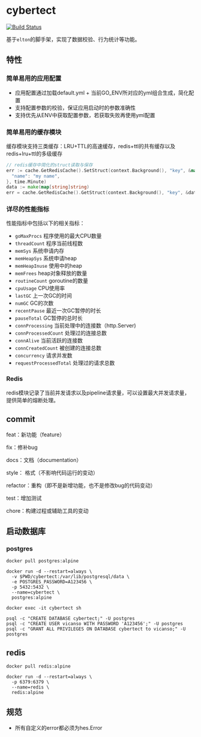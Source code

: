 # cybertect

[![Build Status](https://github.com/vicanso/cybertect/workflows/Test/badge.svg)](https://github.com/vicanso/cybertect/actions)

基于`elton`的脚手架，实现了数据校验、行为统计等功能。

## 特性

### 简单易用的应用配置

- 应用配置通过加载default.yml + 当前GO_ENV所对应的yml组合生成，简化配置
- 支持配置参数的校验，保证应用启动时的参数准确性
- 支持优先从ENV中获取配置参数，若获取失败再使用yml配置



### 简单易用的缓存模块

缓存模块支持三类缓存：LRU+TTL的高速缓存，redis+ttl的共有缓存以及redis+lru+ttl的多级缓存

```go
// redis缓存中简化的struct读取与保存
err := cache.GetRedisCache().SetStruct(context.Background(), "key", &map[string]string{
  "name": "my name",
}, time.Minute)
data := make(map[string]string)
err = cache.GetRedisCache().GetStruct(context.Background(), "key", &data)
```
### 详尽的性能指标

性能指标中包括以下的相关指标：

- `goMaxProcs` 程序使用的最大CPU数量
- `threadCount` 程序当前线程数
- `memSys` 系统申请内存
- `memHeapSys` 系统申请heap
- `memHeapInuse` 使用中的heap
- `memFrees` heap对象释放的数量
- `routineCount` goroutine的数量
- `cpuUsage` CPU使用率
- `lastGC` 上一次GC的时间
- `numGC` GC的次数
- `recentPause` 最近一次GC暂停的时长
- `pauseTotal` GC暂停的总时长
- `connProcessing` 当前处理中的连接数（http.Server)
- `connProcessedCount` 处理过的连接总数
- `connAlive` 当前活跃的连接数
- `connCreatedCount` 被创建的连接总数
- `concurrency` 请求并发数
- `requestProcessedTotal` 处理过的请求总数

### Redis

redis模块记录了当前并发请求以及pipeline请求量，可以设置最大并发请求量，提供简单的熔断处理。


## commit

feat：新功能（feature）

fix：修补bug

docs：文档（documentation）

style： 格式（不影响代码运行的变动）

refactor：重构（即不是新增功能，也不是修改bug的代码变动）

test：增加测试

chore：构建过程或辅助工具的变动

## 启动数据库

### postgres

```
docker pull postgres:alpine

docker run -d --restart=always \
  -v $PWD/cybertect:/var/lib/postgresql/data \
  -e POSTGRES_PASSWORD=A123456 \
  -p 5432:5432 \
  --name=cybertect \
  postgres:alpine

docker exec -it cybertect sh

psql -c "CREATE DATABASE cybertect;" -U postgres
psql -c "CREATE USER vicanso WITH PASSWORD 'A123456';" -U postgres
psql -c "GRANT ALL PRIVILEGES ON DATABASE cybertect to vicanso;" -U postgres
```

## redis

```
docker pull redis:alpine

docker run -d --restart=always \
  -p 6379:6379 \
  --name=redis \
  redis:alpine
```

## 规范

- 所有自定义的error都必须为hes.Error
